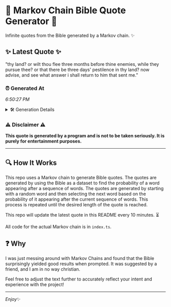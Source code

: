 # 📖 Markov Chain Bible Quote Generator 📖

Infinite quotes from the Bible generated by a Markov chain. ✨

## ✨ Latest Quote ✨
"thy land? or wilt thou flee three months before thine enemies, while they pursue thee? or that there be three days' pestilence in thy land? now advise, and see what answer i shall return to him that sent me."

### ⏰ Generated At
*6:50:27 PM*

<details>
    <summary>🛠️ Generation Details</summary>
    <p>
        <strong>🌱 Seed:</strong> thy<br>
        <strong>🔄 Iterations:</strong> 38<br>
        <strong>📜 Context History:</strong><br>[ thy ]: land?<br>[ thy, land? ]: or<br>[ thy, land?, or ]: wilt<br>[ thy, land?, or, wilt ]: thou<br>[ thy, land?, or, wilt, thou ]: flee<br>[ thy, land?, or, wilt, thou, flee ]: three<br>[ land?, or, wilt, thou, flee, three ]: months<br>[ or, wilt, thou, flee, three, months ]: before<br>[ wilt, thou, flee, three, months, before ]: thine<br>[ thou, flee, three, months, before, thine ]: enemies,<br>[ flee, three, months, before, thine, enemies, ]: while<br>[ three, months, before, thine, enemies,, while ]: they<br>[ months, before, thine, enemies,, while, they ]: pursue<br>[ before, thine, enemies,, while, they, pursue ]: thee?<br>[ thine, enemies,, while, they, pursue, thee? ]: or<br>[ enemies,, while, they, pursue, thee?, or ]: that<br>[ while, they, pursue, thee?, or, that ]: there<br>[ they, pursue, thee?, or, that, there ]: be<br>[ pursue, thee?, or, that, there, be ]: three<br>[ thee?, or, that, there, be, three ]: days'<br>[ or, that, there, be, three, days' ]: pestilence<br>[ that, there, be, three, days', pestilence ]: in<br>[ there, be, three, days', pestilence, in ]: thy<br>[ be, three, days', pestilence, in, thy ]: land?<br>[ three, days', pestilence, in, thy, land? ]: now<br>[ days', pestilence, in, thy, land?, now ]: advise,<br>[ pestilence, in, thy, land?, now, advise, ]: and<br>[ in, thy, land?, now, advise,, and ]: see<br>[ thy, land?, now, advise,, and, see ]: what<br>[ land?, now, advise,, and, see, what ]: answer<br>[ now, advise,, and, see, what, answer ]: i<br>[ advise,, and, see, what, answer, i ]: shall<br>[ and, see, what, answer, i, shall ]: return<br>[ see, what, answer, i, shall, return ]: to<br>[ what, answer, i, shall, return, to ]: him<br>[ answer, i, shall, return, to, him ]: that<br>[ i, shall, return, to, him, that ]: sent<br>[ shall, return, to, him, that, sent ]: me.<br>
    </p>
</details>

### ⚠️ Disclaimer ⚠️
**This quote is generated by a program and is not to be taken seriously. It is purely for entertainment purposes.**

---

## 🔍 How It Works

This repo uses a Markov chain to generate Bible quotes. The quotes are generated by using the Bible as a dataset to find the probability of a word appearing after a sequence of words. The quotes are generated by starting with a random word and then selecting the next word based on the probability of it appearing after the current sequence of words. This process is repeated until the desired length of the quote is reached.

This repo will update the latest quote in this README every 10 minutes. ⏳

All code for the actual Markov chain is in `index.ts`.

## ❓ Why

I was just messing around with Markov Chains and found that the Bible surprisingly yielded good results when prompted. 
It was suggested by a friend, and I am in no way christian.

Feel free to adjust the text further to accurately reflect your intent and experience with the project!

---

*Enjoy*✨
